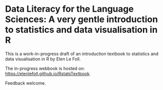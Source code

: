 # Data Literacy for the Language Sciences: A very gentle introduction to statistics and data visualisation in R

This is a work-in-progress draft of an introduction textbook to statistics and data visualisation in R by Elen Le Foll.

The in-progress webbook is hosted on: https://elenlefoll.github.io/RstatsTextbook.

Feedback welcome.
